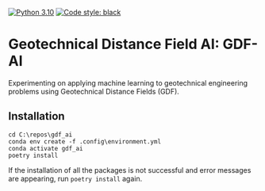 [![Python 3.10](https://img.shields.io/badge/Python-3.10-blue.svg)](https://www.python.org/downloads/release/python-3109/)
[![Code style: black](https://img.shields.io/badge/code%20style-black-000000.svg)](https://github.com/psf/black)


# Geotechnical Distance Field AI: GDF-AI #

Experimenting on applying machine learning to geotechnical engineering problems using Geotechnical Distance Fields (GDF).
## Installation ##



    
    cd C:\repos\gdf_ai
    conda env create -f .config\environment.yml
    conda activate gdf_ai
    poetry install
    
If the installation of all the packages is not successful and error messages are appearing, run ```poetry install``` again.

